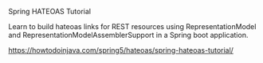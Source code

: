 Spring HATEOAS Tutorial

Learn to build hateoas links for REST resources using RepresentationModel and RepresentationModelAssemblerSupport in a Spring boot application.



https://howtodoinjava.com/spring5/hateoas/spring-hateoas-tutorial/

